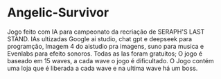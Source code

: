 # Angelic-Survivor
Jogo feito com IA para campeonato da recriação de SERAPH'S LAST STAND. 
IAs ultizadas Google ai studio, chat gpt e deepseek para programção, Imagem 4 do aistudio pra imagens, suno para musica e Evenlabs para efeito sonoros. Todas as Ias foram gratuitos;
O jogo é baseado em 15 waves, a cada wave o jogo é dificultado. O Jogo contém uma loja que é liberada a cada wave e na ultima wave há um boss.

